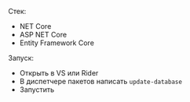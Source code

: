 

Стек:
* NET Core 
* ASP NET Core 
* Entity Framework Core 

Запуск:
* Открыть в VS или Rider
* В диспетчере пакетов написать `update-database`
* Запустить
